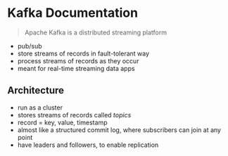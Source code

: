 # Kafka Documentation

> Apache Kafka is a distributed streaming platform

- pub/sub
- store streams of records in fault-tolerant way
- process streams of records as they occur
- meant for real-time streaming data apps

## Architecture
- run as a cluster
- stores streams of records called *topics*
- record = key, value, timestamp
- almost like a structured commit log, where subscribers can join at any point
- have leaders and followers, to enable replication